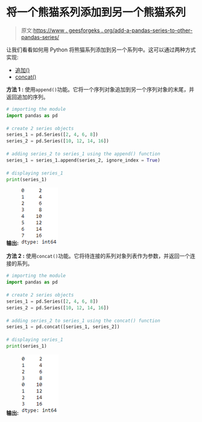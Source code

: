 # 将一个熊猫系列添加到另一个熊猫系列

> 原文:[https://www . geesforgeks . org/add-a-pandas-series-to-other-pandas-series/](https://www.geeksforgeeks.org/add-a-pandas-series-to-another-pandas-series/)

让我们看看如何用 Python 将熊猫系列添加到另一个系列中。这可以通过两种方式实现:

*   [追加()](https://www.geeksforgeeks.org/python-pandas-series-append/)
*   [concat()](https://pandas.pydata.org/pandas-docs/stable/reference/api/pandas.concat.html)

**方法 1 :** 使用`append()`功能。它将一个序列对象追加到另一个序列对象的末尾，并返回追加的序列。

```py
# importing the module
import pandas as pd

# create 2 series objects
series_1 = pd.Series([2, 4, 6, 8])
series_2 = pd.Series([10, 12, 14, 16])

# adding series_2 to series_1 using the append() function
series_1 = series_1.append(series_2, ignore_index = True)

# displaying series_1
print(series_1)
```

**输出:**
![](img/5896b88e9183760cb0351ea5b3add63e.png)

**方法 2 :** 使用`concat()`功能。它将待连接的系列对象列表作为参数，并返回一个连接的系列。

```py
# importing the module
import pandas as pd

# create 2 series objects
series_1 = pd.Series([2, 4, 6, 8])
series_2 = pd.Series([10, 12, 14, 16])

# adding series_2 to series_1 using the concat() function
series_1 = pd.concat([series_1, series_2])

# displaying series_1
print(series_1)
```

**输出:**
![](img/b3bb534bb1004ce3e94ba22b7c158dd1.png)